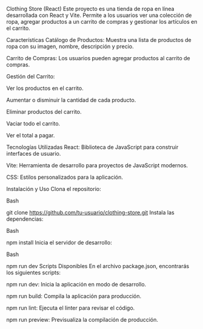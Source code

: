 Clothing Store (React)
Este proyecto es una tienda de ropa en línea desarrollada con React y Vite. Permite a los usuarios ver una colección de ropa, agregar productos a un carrito de compras y gestionar los artículos en el carrito.

Características
Catálogo de Productos: Muestra una lista de productos de ropa con su imagen, nombre, descripción y precio.

Carrito de Compras: Los usuarios pueden agregar productos al carrito de compras.

Gestión del Carrito:

Ver los productos en el carrito.

Aumentar o disminuir la cantidad de cada producto.

Eliminar productos del carrito.

Vaciar todo el carrito.

Ver el total a pagar.

Tecnologías Utilizadas
React: Biblioteca de JavaScript para construir interfaces de usuario.

Vite: Herramienta de desarrollo para proyectos de JavaScript modernos.

CSS: Estilos personalizados para la aplicación.

Instalación y Uso
Clona el repositorio:

Bash

git clone https://github.com/tu-usuario/clothing-store.git
Instala las dependencias:

Bash

npm install
Inicia el servidor de desarrollo:

Bash

npm run dev
Scripts Disponibles
En el archivo package.json, encontrarás los siguientes scripts:

npm run dev: Inicia la aplicación en modo de desarrollo.

npm run build: Compila la aplicación para producción.

npm run lint: Ejecuta el linter para revisar el código.

npm run preview: Previsualiza la compilación de producción.
